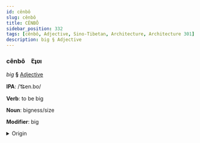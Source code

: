 ```yaml
---
id: cênbô
slug: cênbô
title: CÊNBÔ
sidebar_position: 332
tags: [cênbô, Adjective, Sino-Tibetan, Architecture, Architecture 301]
description: big § Adjective
---
```


### cênbô&emsp;<span kind="abugida">ꞇ̃ʇʋı</span>

*big* **§** [Adjective](../../tags/Adjective)

**IPA**: /ˈt͡ɕen.bo/

**Verb**: to be big

**Noun**: bigness/size

**Modifier**: big

<details>
    <summary>Origin</summary>
    Tibetan ཆེན་པོ chen po /t͡ɕʰem˥˥.po˥˥/<br/>
    <em>Sino-Tibetan Language Family</em>
</details>